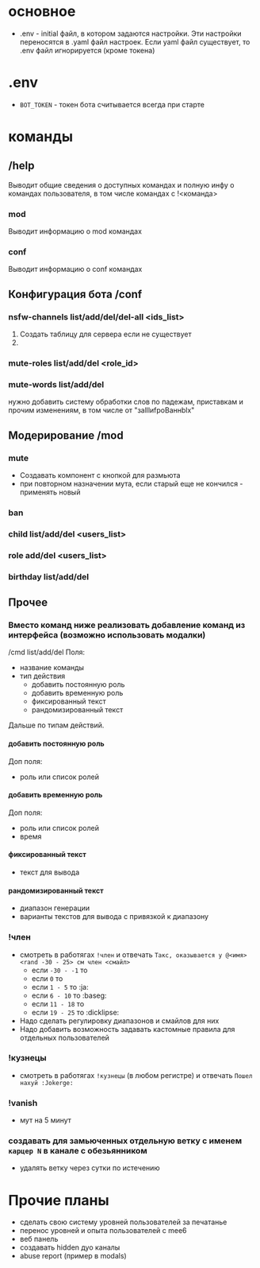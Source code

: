 # основное
- .env - initial файл, в котором задаются настройки. Эти настройки переносятся в .yaml файл настроек. Если yaml файл существует, то .env файл игнорируется (кроме токена)

# .env
 - `BOT_TOKEN` - токен бота считывается всегда при старте
 <!-- - `INITIAL_CONFIGURABLE_CHANNEL` - канал который будет слушаться для команд настройки -->
 <!-- - `MINIMAL_ROLE_TO_CONFIGURE` - минимальная роль, которая можешь настраивать бота, если отсутствует - то любая -->
 <!-- - `MINIMAL_MODERATOR_COMMANDS_ROLE` - минимальная роль, которая может использовать административные команды, если отсутствует - то любая -->

# команды
## /help
Выводит общие сведения о доступных командах и полную инфу о командах пользователя, в том числе командах с !<команда>
### mod
Выводит информацию о mod командах
### conf
Выводит информацию о conf командах
## Конфигурация бота /conf
<!-- ### enable/disable -->
### nsfw-channels list/add/del/del-all <ids_list>
1. Создать таблицу для сервера если не существует
2. 
<!-- ### conf-channels list/add/del/del-all <ids_list> -->
<!-- ### conf-roles list/add/del/del-all <ids_list> -->
<!-- ### conf-minimal-role list/add/del <role_id> -->
<!-- ### mod-roles list/add/del/del-all <ids_list> -->
<!-- ### mod-minimal-role list/add/del <role_id> -->
### mute-roles list/add/del <role_id>
### mute-words list/add/del <word>
нужно добавить систему обработки слов по падежам, приставкам и прочим изменениям, в том числе от "заlllиfроBаннblх"

## Модерирование /mod
### mute <user> <time> <description>
- Создавать компонент с кнопкой для размьюта
- при повторном назначении мута, если старый еще не кончился - применять новый 
### ban <user> <description>
### child list/add/del <users_list>
### role add/del <role> <users_list>
### birthday list/add/del <user> <day> <month>

## Прочее
### Вместо команд ниже реализовать добавление команд из интерфейса (возможно использовать модалки)
/cmd list/add/del
Поля: 
- название команды 
- тип действия
    - добавить постоянную роль
    - добавить временную роль
    - фиксированный текст
    - рандомизированный текст

Дальше по типам действий. 

#### добавить постоянную роль
Доп поля:
- роль или список ролей

#### добавить временную роль
Доп поля:
- роль или список ролей
- время

#### фиксированный текст
- текст для вывода

#### рандомизированный текст
- диапазон генерации
- варианты текстов для вывода с привязкой к диапазону

### !член
- смотреть в работягах `!член` и отвечать `Такс, оказывается у @<имя> <rand -30 - 25> см член <смайл>` 
  - если `-30 - -1` то 
  - если `0` то 
  - если `1 - 5` то :ja:
  - если `6 - 10` то :baseg:
  - если `11 - 18` то 
  - если `19 - 25` то :dicklipse:
- Надо сделать регулировку диапазонов и смайлов для них
- Надо добавить возможность задавать кастомные правила для отдельных пользователей

### !кузнецы
- смотреть в работягах `!кузнецы` (в любом регистре) и отвечать `Пошел нахуй :Jokerge:`

### !vanish
- мут на 5 минут

### создавать для замьюченных отдельную ветку с именем `карцер N` в канале с обезьянником
- удалять ветку через сутки по истечению


# Прочие планы
- сделать свою систему уровней пользователей за печатанье
- перенос уровней и опыта пользователей с mee6
- веб панель
- создавать hidden дуо каналы
- abuse report (пример в modals)

